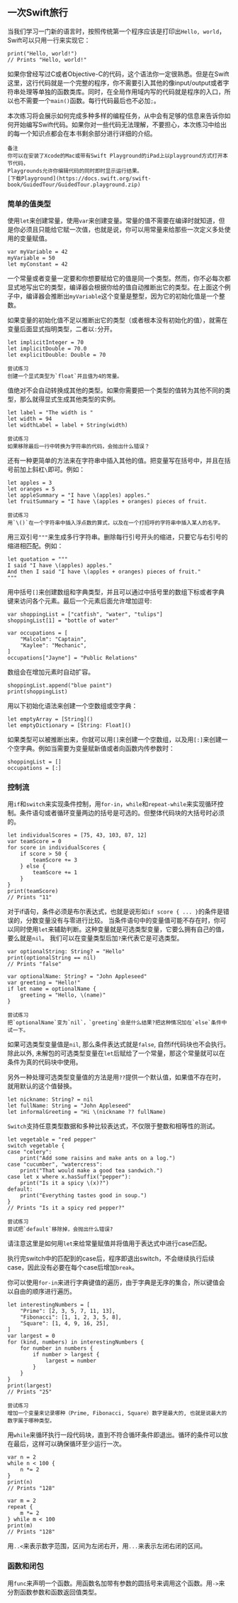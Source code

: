 ## 一次Swift旅行


当我们学习一门新的语言时，按照传统第一个程序应该是打印出`Hello, world`，Swift可以只用一行来实现它：
```
print("Hello, world!")
// Prints "Hello, world!"
```

如果你曾经写过C或者Objective-C的代码，这个语法你一定很熟悉。但是在Swift这里，这行代码就是一个完整的程序，你不需要引入其他的像input/output或者字符串处理等单独的函数类库。同时，在全局作用域内写的代码就是程序的入口，所以也不需要一个`main()`函数。每行代码最后也不必加`;`。

本次练习将会展示如何完成多种多样的编程任务，从中会有足够的信息来告诉你如何开始编写Swift代码。如果你对一些代码无法理解，不要担心，本次练习中给出的每一个知识点都会在本书剩余部分进行详细的介绍。

```
备注
你可以在安装了Xcode的Mac或带有Swift Playground的iPad上以playground方式打开本节代码，
Playgrounds允许你编辑代码的同时即时显示运行结果。
[下载Playground](https://docs.swift.org/swift-book/GuidedTour/GuidedTour.playground.zip)
```

### 简单的值类型
使用`let`来创建常量，使用`var`来创建变量。常量的值不需要在编译时就知道，但是你必须且只能给它赋一次值，也就是说，你可以用常量来给那些一次定义多处使用的变量赋值。
```
var myVariable = 42
myVariable = 50
let myConstant = 42
```

一个常量或者变量一定要和你想要赋给它的值是同一个类型。然而，你不必每次都显式地写出它的类型，编译器会根据你给的值自动推断出它的类型。在上面这个例子中，编译器会推断出`myVariable`这个变量是整型，因为它的初始化值是一个整数。

如果变量的初始化值不足以推断出它的类型（或者根本没有初始化的值），就需在变量后面显式指明类型，二者以`:`分开。
```
let implicitInteger = 70
let implicitDouble = 70.0
let explicitDouble: Double = 70
```

```
尝试练习
创建一个显式类型为`float`并且值为4的常量。
```

值绝对不会自动转换成其他的类型。如果你需要把一个类型的值转为其他不同的类型，那么就得显式生成其他类型的实例。
```
let label = "The width is "
let width = 94
let widthLabel = label + String(width)
```

```
尝试练习
如果移除最后一行中转换为字符串的代码，会抛出什么错误？
```

还有一种更简单的方法来在字符串中插入其他的值。把变量写在括号中，并且在括号前加上斜杠`\`即可。例如：
```
let apples = 3
let oranges = 5
let appleSummary = "I have \(apples) apples."
let fruitSummary = "I have \(apples + oranges) pieces of fruit.
```

```
尝试练习
用`\()`在一个字符串中插入浮点数的算式，以及在一个打招呼的字符串中插入某人的名字。
```

用三双引号`"""`来生成多行字符串。删除每行引号开头的缩进，只要它与右引号的缩进相匹配。例如：
```
let quotation = """
I said "I have \(apples) apples."
And then I said "I have \(apples + oranges) pieces of fruit."
"""
```

用中括号`[]`来创建数组和字典类型，并且可以通过中括号里的数组下标或者字典键来访问各个元素。最后一个元素后面允许增加逗号:
```
var shoppingList = ["catfish", "water", "tulips"]
shoppingList[1] = "bottle of water"

var occupations = [
    "Malcolm": "Captain",
    "Kaylee": "Mechanic",
]
occupations["Jayne"] = "Public Relations"
```

数组会在增加元素时自动扩容。
```
shoppingList.append("blue paint")
print(shoppingList)
```

用以下初始化语法来创建一个空数组或空字典：
```
let emptyArray = [String]()
let emptyDictionary = [String: Float]()
```

如果类型可以被推断出来，你就可以用`[]`来创建一个空数组，以及用`[:]`来创建一个空字典。例如当需要为变量赋新值或者向函数内传参数时：
```
shoppingList = []
occupations = [:]
```

### 控制流
用`if`和`switch`来实现条件控制，用`for-in`，`while`和`repeat-while`来实现循环控制。条件语句或者循环变量两边的括号是可选的。但整体代码块的大括号时必须的。
```
let individualScores = [75, 43, 103, 87, 12]
var teamScore = 0
for score in individualScores {
    if score > 50 {
        teamScore += 3
    } else {
        teamScore += 1
    }
}
print(teamScore)
// Prints "11"
```

对于if语句，条件必须是布尔表达式，也就是说形如`if score { ... }`的条件是错误的，分数变量没有与零进行比较。
当条件语句中的变量值可能不存在时，你可以同时使用`let`来辅助判断。这种变量就是可选类型变量，它要么拥有自己的值，要么就是`nil`。
我们可以在变量类型后加`?`来代表它是可选类型。

```
var optionalString: String? = "Hello"
print(optionalString == nil)
// Prints "false"

var optionalName: String? = "John Appleseed"
var greeting = "Hello!"
if let name = optionalName {
    greeting = "Hello, \(name)"
}
```

```
尝试练习
把`optionalName`变为`nil`，`greeting`会是什么结果?把这种情况加在`else`条件中试一下。
```

如果可选类型变量值是`nil`, 那么条件表达式就是`false`, 自然if代码块也不会执行。除此以外, 未解包的可选类型变量在`let`后赋给了一个常量，那这个常量就可以在条件为真的代码块中使用。

另外一种处理可选类型变量值的方法是用`??`提供一个默认值，如果值不存在时，就用默认的这个值替换。
```
let nickname: String? = nil
let fullName: String = "John Appleseed"
let informalGreeting = "Hi \(nickname ?? fullName)
```

`Switch`支持任意类型数据和多种比较表达式，不仅限于整数和相等性的测试。
```
let vegetable = "red pepper"
switch vegetable {
case "celery":
    print("Add some raisins and make ants on a log.")
case "cucumber", "watercress":
    print("That would make a good tea sandwich.")
case let x where x.hasSuffix("pepper"):
    print("Is it a spicy \(x)?")
default:
    print("Everything tastes good in soup.")
}
// Prints "Is it a spicy red pepper?"
```

```
尝试练习
尝试把`default`移除掉，会抛出什么错误?
```

请注意这里是如何用`let`来给常量赋值并将值用于表达式中进行case匹配。

执行完switch中的匹配到的case后，程序即退出switch，不会继续执行后续case，因此没有必要在每个case后增加`break`。

你可以使用`for-in`来进行字典键值的遍历，由于字典是无序的集合，所以键值会以自由的顺序进行遍历。
```
let interestingNumbers = [
    "Prime": [2, 3, 5, 7, 11, 13],
    "Fibonacci": [1, 1, 2, 3, 5, 8],
    "Square": [1, 4, 9, 16, 25],
]
var largest = 0
for (kind, numbers) in interestingNumbers {
    for number in numbers {
        if number > largest {
            largest = number
        }
    }
}
print(largest)
// Prints "25"
```

```
尝试练习
增加一个变量来记录哪种（Prime, Fibonacci, Square）数字是最大的, 也就是说最大的数字属于哪种类型。
```

用`while`来循环执行一段代码块，直到不符合循环条件即退出。循环的条件可以放在最后，这样可以确保循环至少运行一次。
```
var n = 2
while n < 100 {
    n *= 2
}
print(n)
// Prints "128"

var m = 2
repeat {
    m *= 2
} while m < 100
print(m)
// Prints "128"
```

用`..<`来表示数字范围，区间为左闭右开，用`...`来表示左闭右闭的区间。

### 函数和闭包

用`func`来声明一个函数。用函数名加带有参数的圆括号来调用这个函数。用`->`来分割函数参数和函数返回值类型。